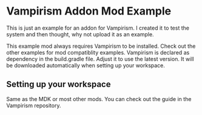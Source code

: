 **Vampirism Addon Mod Example**
======================================

This is just an example for an addon for Vampirism.
I created it to test the system and then thought, why not upload it as an example.

This example mod always requires Vampirism to be installed. Check out the other examples for mod compatiblity examples.
Vampirism is declared as dependency in the build.gradle file. Adjust it to use the latest version.
It will be downloaded automatically when setting up your workspace.  
  
## Setting up your workspace
Same as the MDK or most other mods. You can check out the guide in the Vampirism repository.